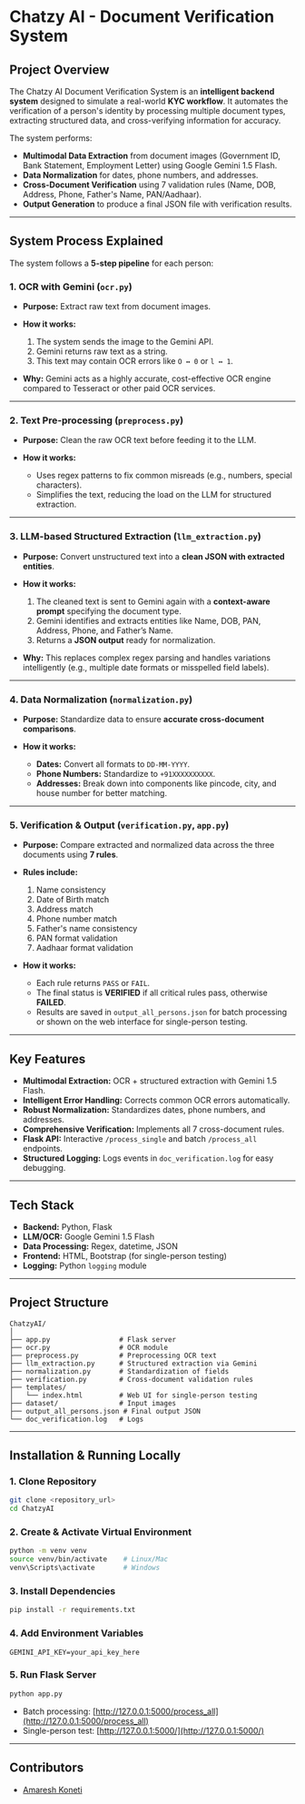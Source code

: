# Chatzy AI - Document Verification System

## **Project Overview**

The Chatzy AI Document Verification System is an **intelligent backend system** designed to simulate a real-world **KYC workflow**. It automates the verification of a person's identity by processing multiple document types, extracting structured data, and cross-verifying information for accuracy.

The system performs:

* **Multimodal Data Extraction** from document images (Government ID, Bank Statement, Employment Letter) using Google Gemini 1.5 Flash.
* **Data Normalization** for dates, phone numbers, and addresses.
* **Cross-Document Verification** using 7 validation rules (Name, DOB, Address, Phone, Father's Name, PAN/Aadhaar).
* **Output Generation** to produce a final JSON file with verification results.

---

## **System Process Explained**

The system follows a **5-step pipeline** for each person:

### **1. OCR with Gemini (`ocr.py`)**

* **Purpose:** Extract raw text from document images.
* **How it works:**

  1. The system sends the image to the Gemini API.
  2. Gemini returns raw text as a string.
  3. This text may contain OCR errors like `O ↔ 0` or `l ↔ 1`.
* **Why:** Gemini acts as a highly accurate, cost-effective OCR engine compared to Tesseract or other paid OCR services.

---

### **2. Text Pre-processing (`preprocess.py`)**

* **Purpose:** Clean the raw OCR text before feeding it to the LLM.
* **How it works:**

  * Uses regex patterns to fix common misreads (e.g., numbers, special characters).
  * Simplifies the text, reducing the load on the LLM for structured extraction.

---

### **3. LLM-based Structured Extraction (`llm_extraction.py`)**

* **Purpose:** Convert unstructured text into a **clean JSON with extracted entities**.
* **How it works:**

  1. The cleaned text is sent to Gemini again with a **context-aware prompt** specifying the document type.
  2. Gemini identifies and extracts entities like Name, DOB, PAN, Address, Phone, and Father’s Name.
  3. Returns a **JSON output** ready for normalization.
* **Why:** This replaces complex regex parsing and handles variations intelligently (e.g., multiple date formats or misspelled field labels).

---

### **4. Data Normalization (`normalization.py`)**

* **Purpose:** Standardize data to ensure **accurate cross-document comparisons**.
* **How it works:**

  * **Dates:** Convert all formats to `DD-MM-YYYY`.
  * **Phone Numbers:** Standardize to `+91XXXXXXXXXX`.
  * **Addresses:** Break down into components like pincode, city, and house number for better matching.

---

### **5. Verification & Output (`verification.py`, `app.py`)**

* **Purpose:** Compare extracted and normalized data across the three documents using **7 rules**.
* **Rules include:**

  1. Name consistency
  2. Date of Birth match
  3. Address match
  4. Phone number match
  5. Father's name consistency
  6. PAN format validation
  7. Aadhaar format validation
* **How it works:**

  * Each rule returns `PASS` or `FAIL`.
  * The final status is **VERIFIED** if all critical rules pass, otherwise **FAILED**.
  * Results are saved in `output_all_persons.json` for batch processing or shown on the web interface for single-person testing.

---

## **Key Features**

* **Multimodal Extraction:** OCR + structured extraction with Gemini 1.5 Flash.
* **Intelligent Error Handling:** Corrects common OCR errors automatically.
* **Robust Normalization:** Standardizes dates, phone numbers, and addresses.
* **Comprehensive Verification:** Implements all 7 cross-document rules.
* **Flask API:** Interactive `/process_single` and batch `/process_all` endpoints.
* **Structured Logging:** Logs events in `doc_verification.log` for easy debugging.

---

## **Tech Stack**

* **Backend:** Python, Flask
* **LLM/OCR:** Google Gemini 1.5 Flash
* **Data Processing:** Regex, datetime, JSON
* **Frontend:** HTML, Bootstrap (for single-person testing)
* **Logging:** Python `logging` module

---

## **Project Structure**

```
ChatzyAI/
│
├── app.py                 # Flask server
├── ocr.py                 # OCR module
├── preprocess.py          # Preprocessing OCR text
├── llm_extraction.py      # Structured extraction via Gemini
├── normalization.py       # Standardization of fields
├── verification.py        # Cross-document validation rules
├── templates/
│   └── index.html         # Web UI for single-person testing
├── dataset/               # Input images
├── output_all_persons.json # Final output JSON
└── doc_verification.log   # Logs
```

---

## **Installation & Running Locally**

### **1. Clone Repository**

```bash
git clone <repository_url>
cd ChatzyAI
```

### **2. Create & Activate Virtual Environment**

```bash
python -m venv venv
source venv/bin/activate    # Linux/Mac
venv\Scripts\activate       # Windows
```

### **3. Install Dependencies**

```bash
pip install -r requirements.txt
```

### **4. Add Environment Variables**

```
GEMINI_API_KEY=your_api_key_here
```

### **5. Run Flask Server**

```bash
python app.py
```

* Batch processing: [http://127.0.0.1:5000/process_all](http://127.0.0.1:5000/process_all)
* Single-person test: [http://127.0.0.1:5000/](http://127.0.0.1:5000/)

---

## **Contributors**

* [Amaresh Koneti](https://github.com/amareshkoneti)
